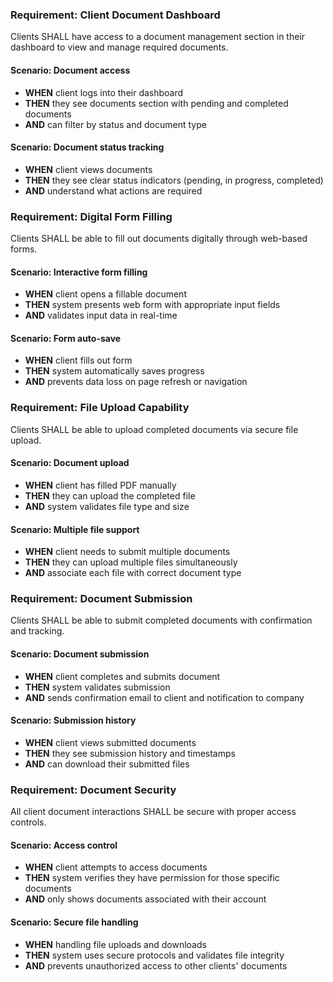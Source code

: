 ### Requirement: Client Document Dashboard

Clients SHALL have access to a document management section in their dashboard to view and manage required documents.

#### Scenario: Document access

- **WHEN** client logs into their dashboard
- **THEN** they see documents section with pending and completed documents
- **AND** can filter by status and document type

#### Scenario: Document status tracking

- **WHEN** client views documents
- **THEN** they see clear status indicators (pending, in progress, completed)
- **AND** understand what actions are required

### Requirement: Digital Form Filling

Clients SHALL be able to fill out documents digitally through web-based forms.

#### Scenario: Interactive form filling

- **WHEN** client opens a fillable document
- **THEN** system presents web form with appropriate input fields
- **AND** validates input data in real-time

#### Scenario: Form auto-save

- **WHEN** client fills out form
- **THEN** system automatically saves progress
- **AND** prevents data loss on page refresh or navigation

### Requirement: File Upload Capability

Clients SHALL be able to upload completed documents via secure file upload.

#### Scenario: Document upload

- **WHEN** client has filled PDF manually
- **THEN** they can upload the completed file
- **AND** system validates file type and size

#### Scenario: Multiple file support

- **WHEN** client needs to submit multiple documents
- **THEN** they can upload multiple files simultaneously
- **AND** associate each file with correct document type

### Requirement: Document Submission

Clients SHALL be able to submit completed documents with confirmation and tracking.

#### Scenario: Document submission

- **WHEN** client completes and submits document
- **THEN** system validates submission
- **AND** sends confirmation email to client and notification to company

#### Scenario: Submission history

- **WHEN** client views submitted documents
- **THEN** they see submission history and timestamps
- **AND** can download their submitted files

### Requirement: Document Security

All client document interactions SHALL be secure with proper access controls.

#### Scenario: Access control

- **WHEN** client attempts to access documents
- **THEN** system verifies they have permission for those specific documents
- **AND** only shows documents associated with their account

#### Scenario: Secure file handling

- **WHEN** handling file uploads and downloads
- **THEN** system uses secure protocols and validates file integrity
- **AND** prevents unauthorized access to other clients' documents
